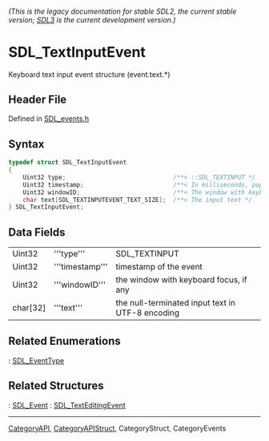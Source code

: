 ###### (This is the legacy documentation for stable SDL2, the current stable version; [SDL3](https://wiki.libsdl.org/SDL3/) is the current development version.)
# SDL_TextInputEvent

Keyboard text input event structure (event.text.*)

## Header File

Defined in [SDL_events.h](https://github.com/libsdl-org/SDL/blob/SDL2/include/SDL_events.h)

## Syntax

```c
typedef struct SDL_TextInputEvent
{
    Uint32 type;                              /**< ::SDL_TEXTINPUT */
    Uint32 timestamp;                         /**< In milliseconds, populated using SDL_GetTicks() */
    Uint32 windowID;                          /**< The window with keyboard focus, if any */
    char text[SDL_TEXTINPUTEVENT_TEXT_SIZE];  /**< The input text */
} SDL_TextInputEvent;
```

## Data Fields

|           |                 |                                                   |
| --------- | --------------- | ------------------------------------------------- |
| Uint32    | '''type'''      | SDL_TEXTINPUT                                     |
| Uint32    | '''timestamp''' | timestamp of the event                            |
| Uint32    | '''windowID'''  | the window with keyboard focus, if any            |
| char[32]  | '''text'''      | the null-terminated input text in UTF-8 encoding  |

## Related Enumerations

: [SDL_EventType](SDL_EventType)

## Related Structures

: [SDL_Event](SDL_Event)
: [SDL_TextEditingEvent](SDL_TextEditingEvent)

----
[CategoryAPI](CategoryAPI), [CategoryAPIStruct](CategoryAPIStruct), CategoryStruct, CategoryEvents


